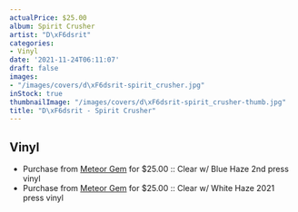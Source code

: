 ```yaml
---
actualPrice: $25.00
album: Spirit Crusher
artist: "D\xF6dsrit"
categories:
- Vinyl
date: '2021-11-24T06:11:07'
draft: false
images:
- "/images/covers/d\xF6dsrit-spirit_crusher.jpg"
inStock: true
thumbnailImage: "/images/covers/d\xF6dsrit-spirit_crusher-thumb.jpg"
title: "D\xF6dsrit - Spirit Crusher"
---
```


## Vinyl
* Purchase from [Meteor Gem](https://meteor-gem.com/products/dodsrit-spirit-crusher-lp) for $25.00 :: Clear w/ Blue Haze 2nd press vinyl
* Purchase from [Meteor Gem](https://meteor-gem.com/products/dodsrit-spirit-crusher-lp) for $25.00 :: Clear w/ White Haze 2021 press vinyl
